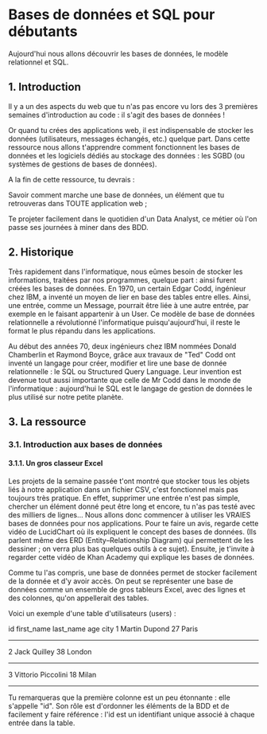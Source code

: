 # Bases de données et SQL pour débutants

Aujourd'hui nous allons découvrir les bases de données, le modèle relationnel et SQL.

## 1. Introduction
Il y a un des aspects du web que tu n'as pas encore vu lors des 3 premières semaines d'introduction au code : il s'agit des bases de données ! 

Or quand tu crées des applications web, il est indispensable de stocker les données (utilisateurs, messages échangés, etc.) quelque part. Dans cette ressource nous allons t'apprendre comment fonctionnent les bases de données et les logiciels dédiés au stockage des données : les SGBD (ou systèmes de gestions de bases de données).

A la fin de cette ressource, tu devrais :

Savoir comment marche une base de données, un élément que tu retrouveras dans TOUTE application web ;

Te projeter facilement dans le quotidien d'un Data Analyst, ce métier où l'on passe ses journées à miner dans des BDD.

## 2. Historique
Très rapidement dans l'informatique, nous eûmes besoin de stocker les informations, traitées par nos programmes, quelque part : ainsi furent créées les bases de données. En 1970, un certain Edgar Codd, ingénieur chez IBM, a inventé un moyen de lier en base des tables entre elles. Ainsi, une entrée, comme un Message, pourrait être liée à une autre entrée, par exemple en le faisant appartenir à un User. Ce modèle de base de données relationnelle a révolutionné l'informatique puisqu'aujourd'hui, il reste le format le plus répandu dans les applications.

Au début des années 70, deux ingénieurs chez IBM nommées Donald Chamberlin et Raymond Boyce, grâce aux travaux de "Ted" Codd ont inventé un langage pour créer, modifier et lire une base de donnée relationnelle : le SQL ou Structured Query Language. Leur invention est devenue tout aussi importante que celle de Mr Codd dans le monde de l'informatique : aujourd'hui le SQL est le langage de gestion de données le plus utilisé sur notre petite planète.

## 3. La ressource
### 3.1. Introduction aux bases de données
#### 3.1.1. Un gros classeur Excel
Les projets de la semaine passée t'ont montré que stocker tous les objets liés à notre application dans un fichier CSV, c'est fonctionnel mais pas toujours très pratique. En effet, supprimer une entrée n'est pas simple, chercher un élément donné peut être long et encore, tu n'as pas testé avec des milliers de lignes…
Nous allons donc commencer à utiliser les VRAIES bases de données pour nos applications. Pour te faire un avis, regarde cette vidéo de LucidChart où ils expliquent le concept des bases de données. (Ils parlent même des ERD (Entity–Relationship Diagram) qui permettent de les dessiner ; on verra plus bas quelques outils à ce sujet). Ensuite, je t'invite à regarder cette vidéo de Khan Academy qui explique les bases de données.

Comme tu l'as compris, une base de données permet de stocker facilement de la donnée et d'y avoir accès. On peut se représenter une base de données comme un ensemble de gros tableurs Excel, avec des lignes et des colonnes, qu'on appellerait des tables.

Voici un exemple d'une table d'utilisateurs (users) :

id	first_name	last_name	age	city
1	Martin	Dupond	27	Paris
---	---	---	---	---
2	Jack	Quilley	38	London
---	---	---	---	---
3	Vittorio	Piccolini	18	Milan
---	---	---	---	---
Tu remarqueras que la première colonne est un peu étonnante : elle s'appelle "id". Son rôle est d'ordonner les éléments de la BDD et de facilement y faire référence : l'id est un identifiant unique associé à chaque entrée dans la table.

